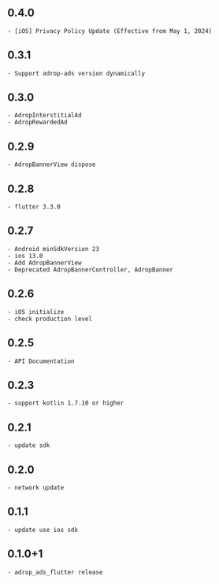 ## 0.4.0
    - [iOS] Privacy Policy Update (Effective from May 1, 2024)

## 0.3.1
    - Support adrop-ads version dynamically

## 0.3.0
    - AdropInterstitialAd
    - AdropRewardedAd

## 0.2.9
    - AdropBannerView dispose

## 0.2.8
    - flutter 3.3.0

## 0.2.7
    - Android minSdkVersion 23
    - ios 13.0
    - Add AdropBannerView
    - Deprecated AdropBannerController, AdropBanner

## 0.2.6
    - iOS initialize
    - check production level

## 0.2.5
    - API Documentation

## 0.2.3
    - support kotlin 1.7.10 or higher

## 0.2.1
    - update sdk

## 0.2.0
    - network update

## 0.1.1
    - update use ios sdk 

## 0.1.0+1
    - adrop_ads_flutter release
